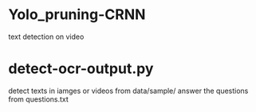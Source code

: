 # Yolo_pruning-CRNN
 text detection on video
# detect-ocr-output.py
 detect texts in iamges or videos from data/sample/
 answer the questions from questions.txt

